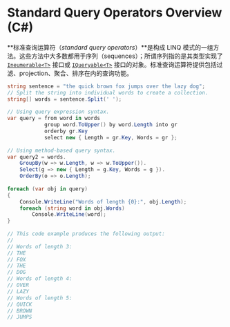 # Standard Query Operators Overview (C#)



**标准查询运算符（*standard query operators*）**是构成 LINQ 模式的一组方法。这些方法中大多数都用于序列（sequences）；所谓序列指的是其类型实现了 [`Ineumerable<T>`](https://learn.microsoft.com/en-us/dotnet/api/system.collections.generic.ienumerable-1) 接口或 [`IQueryable<T>`](https://learn.microsoft.com/en-us/dotnet/api/system.linq.iqueryable-1) 接口的对象。标准查询运算符提供包括过滤、projection、聚合、排序在内的查询功能。





```c#
string sentence = "the quick brown fox jumps over the lazy dog";  
// Split the string into individual words to create a collection.  
string[] words = sentence.Split(' ');  
  
// Using query expression syntax.  
var query = from word in words  
            group word.ToUpper() by word.Length into gr  
            orderby gr.Key  
            select new { Length = gr.Key, Words = gr };  
  
// Using method-based query syntax.  
var query2 = words.  
    GroupBy(w => w.Length, w => w.ToUpper()).  
    Select(g => new { Length = g.Key, Words = g }).  
    OrderBy(o => o.Length);  
  
foreach (var obj in query)  
{  
    Console.WriteLine("Words of length {0}:", obj.Length);  
    foreach (string word in obj.Words)  
        Console.WriteLine(word);  
}  
  
// This code example produces the following output:  
//  
// Words of length 3:  
// THE  
// FOX  
// THE  
// DOG  
// Words of length 4:  
// OVER  
// LAZY  
// Words of length 5:  
// QUICK  
// BROWN  
// JUMPS
```

